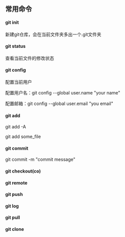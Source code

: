 ## 常用命令

#### git init

新建git仓库，会在当前文件夹多出一个.git文件夹

#### git status

查看当前文件的修改状态



#### git config

配置当前用户

配置用户名：git config --global user.name "your name"

配置邮箱：git config --global user.email "you email"



#### git add

git add -A

git add some_file



#### git commit

git commit -m "commit message"



#### git checkout(co)



#### git remote



#### git push



#### git log



#### git pull



#### git clone




